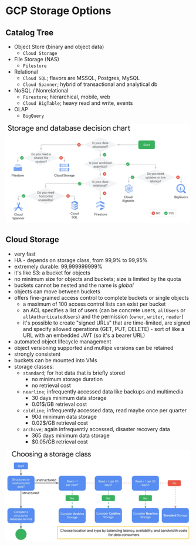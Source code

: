 # GCP Storage Options

## Catalog Tree

* Object Store (binary and object data)
  * `Cloud Storage`
* File Storage (NAS)
  * `Filestore`
* Relational
  * `Cloud SQL`; flavors are MSSQL, Postgres, MySQL
  * `Cloud Spanner`; hybrid of transactional and analytical db
* NoSQL / Nonrelational
  * `Firestore`; hierarchical, mobile, web
  * `Cloud BigTable`; heavy read and write, events
* OLAP
  * `BigQuery`

![Decision Tree](./gcp-storage-decision-tree.png)

## Cloud Storage

* very fast
* HA - depends on storage class, from 99,9% to 99,95%
* extremely durable: 99,999999999%
* it's like S3: a bucket for objects
* no minimum size for objects and buckets; size is limited by the quota
* buckets cannot be nested and the name is _global_
* objects can move between buckets
* offers fine-grained access control to complete buckets or single objects
  * a maximum of 100 access control lists can exist per bucket
  * an ACL specifies a list of users (can be concrete users, `allUsers` or `allAuthenticatedUsers`) and the permission (`owner`, `writer`, `reader`)
  * it's possible to create "signed URLs" that are time-limited, are signed and specify allowed operations (GET, PUT, DELETE) - sort of like a URL with an embedded JWT (so it's a bearer URL)
* automated object lifecycle management
* object versioning supported and multipe versions can be retained
* strongly consistent
* buckets can be mounted into VMs
* storage classes:
  * `standard`; for hot data that is briefly stored
    * no minimum storage duration
    * no retrieval cost
  * `nearline`; infrequently accessed data like backups and multimedia 
    * 30 days minimum data storage 
    * 0.01$/GB retrieval cost
  * `coldline`; infrequently accessed data, read maybe once per quarter
    * 90d minimum data storage
    * 0.02$/GB retrieval cost
  * `archive`; again infrequently accessed, disaster recovery data
    * 365 days minimum data storage
    * $0.05/GB retrieval cost

![gcp-cloud-store-select-storage-class](./gcp-cloud-storage-select-storage-class.png)
